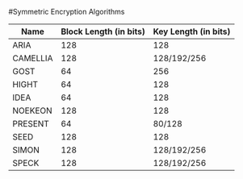 #Symmetric Encryption Algorithms

| Name     | Block Length (in bits) | Key Length (in bits) |
|----------|-------------------------|-----------------------|
| ARIA     |           128           |          128          |
| CAMELLIA |           128           |      128/192/256      |
| GOST     |            64           |          256          |
| HIGHT    |            64           |          128          |
| IDEA     |            64           |          128          |
| NOEKEON  |           128           |          128          |
| PRESENT  |            64           |         80/128        |
| SEED     |           128           |          128          |
| SIMON    |           128           |      128/192/256      |
| SPECK    |           128           |      128/192/256      |